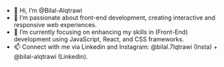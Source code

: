 - 👋 Hi, I’m @Bilal-Alqtrawi
- 👀 I’m passionate about front-end development, creating interactive and responsive web experiences.
- 🌱 I’m currently focusing on enhancing my skills in (Front-End) development using JavaScript, React, and CSS frameworks.
- 📫 Connect with me via Linkedin and Instagram: @bilal.7lqtrawi (Insta) + @bilal-alqtrawi (Linkedin).
<!---
Bilal-Alqtrawi/Bilal-Alqtrawi is a ✨ special ✨ repository because its `README.md` (this file) appears on your GitHub profile.
You can click the Preview link to take a look at your changes.
--->

